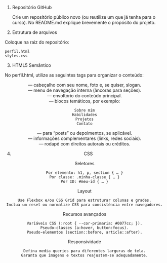 1. Repositório GitHub

    Crie um repositório público novo (ou reutilize um que já tenha para o curso).
    No README.md explique brevemente o propósito do projeto.

2. Estrutura de arquivos

Coloque na raiz do repositório:

    perfil.html
    styles.css

3. HTML5 Semântico

No perfil.html, utilize as seguintes tags para organizar o conteúdo:

<header> — cabeçalho com seu nome, foto e, se quiser, slogan.
<nav> — menu de navegação interna (âncoras para seções).
<main> — envoltório do conteúdo principal.
<section> — blocos temáticos, por exemplo:

    Sobre mim
    Habilidades
    Projetos
    Contato

<article> — para “posts” ou depoimentos, se aplicável.
<aside> — informações complementares (links, redes sociais).
<footer> — rodapé com direitos autorais ou créditos.

4. CSS

Seletores

    Por elemento: h1, p, section { … }
    Por classe: .minha-classe { … }
    Por ID: #meu-id { … }

Layout

    Use Flexbox e/ou CSS Grid para estruturar colunas e grades.
    Inclua um reset ou normalize CSS para consistência entre navegadores.

Recursos avançados

    Variáveis CSS (:root { --cor-primaria: #0077cc; }).
    Pseudo-classes (a:hover, button:focus).
    Pseudo-elementos (section::before, article::after).

Responsividade

    Defina media queries para diferentes larguras de tela.
    Garanta que imagens e textos reajustem-se adequadamente.
